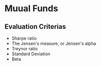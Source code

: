 # Muual Funds

## Evaluation Criterias
- Sharpe ratio
- The Jensen's measure, or Jensen's alpha
- Treynor ratio
- Standard Deviation
- Beta